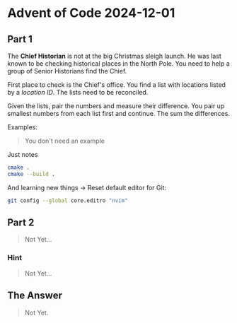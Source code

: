 # Advent of Code 2024-12-01

## Part 1

The **Chief Historian** is not at the big Christmas sleigh launch.
He was last known to be checking historical places in the North Pole.
You need to help a group of Senior Historians find the Chief.

First place to check is the Chief's office.
You find a list with locations listed by a _location ID_.
The lists need to be reconciled.

Given the lists, pair the numbers and measure their difference.
You pair up smallest numbers from each list first and continue.
The sum the differences.

Examples:

> You don't need an example

Just notes

```bash
cmake .
cmake --build .
```

And learning new things -> Reset default editor for Git:

```bash
git config --global core.editro "nvim"
```

## Part 2

> Not Yet...

### Hint

> Not Yet...

## The Answer

> Not Yet.
